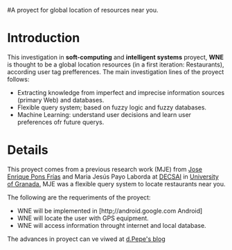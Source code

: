 #A proyect for global location of resources near you.

# Introduction #

This investigation in **soft-computing** and **intelligent systems** proyect, **WNE**  is thought to be a global location resources (in a first iteration: Restaurants), according user tag prefferences.
The main investigation lines of the proyect follows:
  * Extracting knowledge from imperfect and imprecise information sources (primary Web) and databases.
  * Flexible query system; based on fuzzy logic and fuzzy databases.
  * Machine Learning: understand user decisions and learn user preferences ofr future querys.

# Details #

This proyect comes from a previous research work (MJE) from [Jose Enrique Pons Frías](http://stupigenia.blogspot.com)  and Maria Jesús  Payo Laborda at [DECSAI](http://decsai.ugr.es) in [University of Granada.](http://www.ugr.es) MJE was a flexible query system to locate restaurants near you.

The following are the requeriments of the proyect:
  * WNE will be implemented in [http;//android.google.com Android]
  * WNE will locate the user with GPS equipment.
  * WNE will access information throught internet and local database.

The advances in proyect can ve viwed at [d.Pepe's blog](http://stupigenia.blogspot.com)
